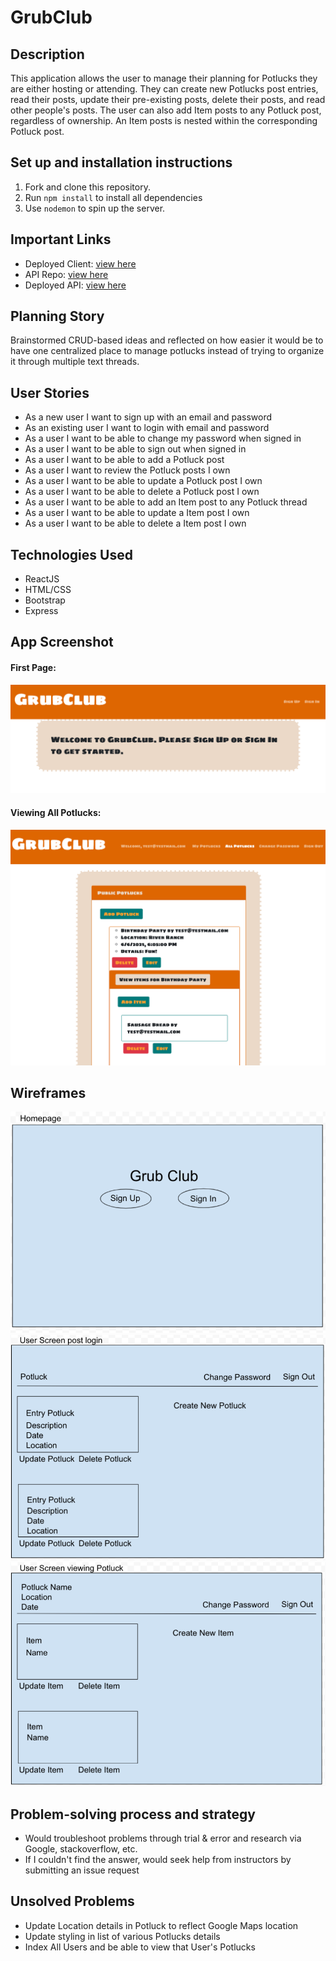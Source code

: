 # GrubClub

## Description
This application allows the user to manage their planning for Potlucks they are either hosting or attending. They can create new Potlucks post entries, read their posts, update their pre-existing posts, delete their posts, and read other people's posts. The user can also add Item posts to any Potluck post, regardless of ownership. An Item posts is nested within the corresponding Potluck post.

## Set up and installation instructions
1. Fork and clone this repository.
2. Run `npm install` to install all dependencies
3. Use `nodemon` to spin up the server.

## Important Links
- Deployed Client: [view here](https://angel-journey.github.io/grubclub-client/)
- API Repo: [view here](https://github.com/Angel-Journey/grubclub-api)
- Deployed API: [view here](https://grubclub-api.herokuapp.com/)

## Planning Story
Brainstormed CRUD-based ideas and reflected on how easier it would be to have one centralized place to manage potlucks instead of trying to organize it through multiple text threads.

## User Stories

- As a new user I want to sign up with an email and password
- As an existing user I want to login with email and password
- As a user I want to be able to change my password when signed in
- As a user I want to be able to sign out when signed in
- As a user I want to be able to add a Potluck post
- As a user I want to review the Potluck posts I own
- As a user I want to be able to update a Potluck post I own
- As a user I want to be able to delete a Potluck post I own
- As a user I want to be able to add an Item post to any Potluck thread
- As a user I want to be able to update a Item post I own
- As a user I want to be able to delete a Item post I own

## Technologies Used
- ReactJS
- HTML/CSS
- Bootstrap
- Express

## App Screenshot
#### First Page:
![GrubClub All Potlucks](/images/GrubClub_First_Page.png)

#### Viewing All Potlucks:
![GrubClub First Page](/images/GrubClub_All_Potlucks.png)

## Wireframes

![GrubClub Wireframe Home](/images/GrubClub_Wireframe_Home.png)
![GrubClub Wireframe Post Login](/images/GrubClub_Wireframe_Post_Login.png)
![GrubClub Wireframe Manage Posts](/images/GrubClub_Wireframe_Manage_Posts.png)

## Problem-solving process and strategy
- Would troubleshoot problems through trial & error and research via Google, stackoverflow, etc.
- If I couldn't find the answer, would seek help from instructors by submitting an issue request

## Unsolved Problems
- Update Location details in Potluck to reflect Google Maps location
- Update styling in list of various Potlucks details
- Index All Users and be able to view that User's Potlucks
